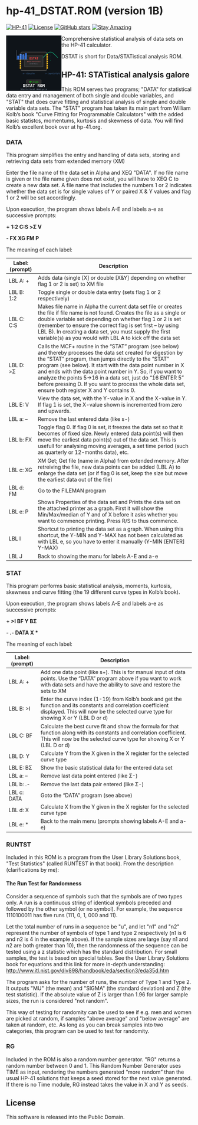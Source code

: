 # hp-41_DSTAT.ROM (version 1B)

[![HP-41](https://img.shields.io/badge/HP--41-Calculator-orange)](https://en.wikipedia.org/wiki/HP-41C)
[![License](https://img.shields.io/badge/License-Public%20Domain-brightgreen.svg)](https://unlicense.org/)
[![GitHub stars](https://img.shields.io/github/stars/isene/hp-41_DSTAT.ROM.svg)](https://github.com/isene/hp-41_DSTAT.ROM/stargazers)
[![Stay Amazing](https://img.shields.io/badge/Stay-Amazing-blue.svg)](https://isene.org)

<img src="img/dstat_rom_logo.svg" align="left" width="150" height="150" alt="DSTAT ROM Logo">

Comprehensive statistical analysis of data sets on the HP-41 calculator.

DSTAT is short for Data/STATistical analysis ROM.

## HP-41: STATistical analysis galore

This ROM serves two programs; "DATA" for statistical data entry and management of both single and double variables, and "STAT" that does curve fitting and statistical analysis of single and double variable data sets. The "STAT" program has taken its main part from William Kolb’s book "Curve Fitting for Programmable Calculators" with the added basic statistcs, momentums, kurtosis and skewness of data. You will find Kolb’s excellent book over at hp-41.org.

### DATA

This program simplifies the entry and handling of data sets, storing and retrieving data sets from extended memory (XM)

Enter the file name of the data set in Alpha and XEQ "DATA". If no file name is given or the file name given does not exist, you will have to XEQ C to create a new data set. A file name that includes the numbers 1 or 2 indicates whether the data set is for single values of Y or paired X & Y values and flag 1 or 2 will be set accordingly.

Upon execution, the program shows labels A-E and labels a-e as successive prompts:

**__+ 1:2 C:S >Σ V__**

**__- FX XG FM P__**

The meaning of each label:

Label: (prompt)    | Description
-------------------|------------
LBL A: + | Adds data (single [X] or double [X&Y] depending on whether flag 1 or 2 is set) to XM file
LBL B: 1:2 | Toggle single or double data entry (sets flag 1 or 2 respectively)
LBL C: C:S | Makes file name in Alpha the current data set file or creates the file if file name is not found. Creates the file as a single or double variable set depending on whether flag 1 or 2 is set (remember to ensure the correct flag is set first – by using LBL B). In creating a data set, you must supply the first variable(s) as you would with LBL A to kick off the data set
LBL D: >Σ | Calls the MCF+ routine in the “STAT” program (see below) and thereby processes the data set created for digestion by the “STAT” program, then jumps directly to the “STAT” program (see below). It start with the data point number in X and ends with the data point number in Y. So, if you want to analyze the points 5->16 in a data set, just do “16 ENTER 5” before pressing D. If you want to process the whole data set, ensure both register X and Y contains 0.
LBL E: V | View the data set, with the Y-value in X and the X-value in Y. If flag 1 is set, the X-value shown is incremented from zero and upwards.
LBL a: – | Remove the last entered data (like s-)
LBL b: FX | Toggle flag 0. If flag 0 is set, it freezes the data set so that it becomes of fixed size. Newly entered data point(s) will then move the earliest data point(s) out of the data set. This is usefull for analysing moving averages, a set time period (such as quarterly or 12-months data), etc.
LBL c: XG | XM Get; Get file (name in Alpha) from extended memory. After retreiving the file, new data points can be added (LBL A) to enlarge the data set (or if flag 0 is set, keep the size but move the earliest data out of the file)
LBL d: FM | Go to the FILEMAN program
LBL e: P | Shows Properties of the data set and Prints the data set on the attached printer as a graph. First it will show the Min/Max/median of Y and of X before it asks whether you want to commence printing. Press R/S to thus commence.
LBL I | Shortcut to printing the data set as a graph. When using this shortcut, the Y-MIN and Y-MAX has not been calculated as with LBL e, so you have to enter it manually (Y-MIN [ENTER] Y-MAX)
LBL J | Back to showing the manu for labels A-E and a-e

### STAT

This program performs basic statistical analysis, moments, kurtosis, skewness and curve fitting (the 19 different curve types in Kolb’s book).

Upon execution, the program shows labels A-E and labels a-e as successive prompts:

**__+ >I BF Y BΣ__**

**__- .- DATA X \*__**

The meaning of each label:

Label: (prompt)    | Description
-------------------|------------
LBL A: + | Add one data point (like s+). This is for manual input of data points. Use the “DATA” program above if you want to work with data sets and have the ability to save and restore the sets to XM
LBL B: >I | Enter the curve index (1-19) from Kolb’s book and get the function and its constants and correlation coefficient displayed. This will now be the selected curve type for showing X or Y (LBL D or d)
LBL C: BF | Calculate the best curve fit and show the formula for that function along with its constants and correlation coefficient. This will now be the selected curve type for showing X or Y (LBL D or d)
LBL D: Y | Calculate Y from the X given in the X register for the selected curve type
LBL E: BΣ | Show the basic statistical data for the entered data set
LBL a: – | Remove last data point entered (like Σ-)
LBL b: .- | Remove the last data pair entered (like Σ-)
LBL c: DATA | Goto the “DATA” program (see above)
LBL d: X | Calculate X from the Y given in the X register for the selected curve type
LBL e: * | Back to the main menu (prompts showing labels A-E and a-e)

### RUNTST

Included in this ROM is a program from the User Library Solutions book, "Test Statistics" (called RUNTEST in that book). From the description (clarifications by me):

#### The Run Test for Randomness

Consider a sequence of symbols such that the symbols are of two types only. A run is a continuous string of identical symbols preceded and followed by the other symbol (or no symbol). For example, the sequence 1110100011 has five runs (111, 0, 1, 000 and 11).

Let the total number of runs in a sequence be "u", and let "n1" and "n2" represent the number of symbols of type 1 and type 2 respectively (n1 is 6 and n2 is 4 in the example above). If the sample sizes are large (say n1 and n2 are both greater than 10), then the randomness of the sequence can be tested using a z statistic which has the standard distribution. For small samples, the test is based on special tables. See the User Library Solutions book for equations and this link for more in-depth understanding: http://www.itl.nist.gov/div898/handbook/eda/section3/eda35d.htm

The program asks for the number of runs, the number of Type 1 and Type 2. It outputs "MU" (the mean) and "SIGMA" (the standard deviation) and Z (the test statistic). If the absolute value of Z is larger than 1.96 for larger sample sizes, the run is considered "not random".

This way of testing for randomity can be used to see if e.g. men and women are picked at random, if samples "above average" and "below average" are taken at random, etc. As long as you can break samples into two categories, this program can be used to test for randomity.

### RG

Included in the ROM is also a random number generator. "RG" returns a random number between 0 and 1. This Random Number Generator  uses TIME as input, rendering the numbers generated “more random” than the usual HP-41 solutions that keeps a seed stored for the next value generated. If there is no Time module, RG instead takes the value in X and Y as seeds.

## License
This software is released into the Public Domain.

